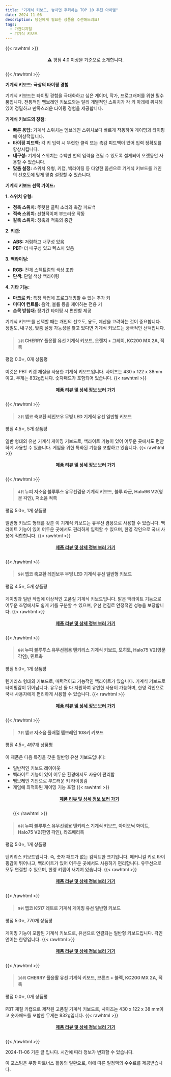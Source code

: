 ```yaml
---
title: "기계식 키보드, 놓치면 후회하는 TOP 10 추천 아이템"
date: 2024-11-06
description: 당신에게 필요한 상품을 추천해드려요!
tags:
  - 가전디지털
  - 기계식 키보드
---
```

{{< rawhtml >}}<div class="toc" style="text-align: center; height: 50px; line-height: 2;">  <p>⚠️ 평점 4.0 이상을 기준으로 소개합니다.<br></p></div> {{< /rawhtml >}}

**기계식 키보드: 극상의 타이핑 경험**

기계식 키보드는 타이핑 경험을 극대화하고 싶은 게이머, 작가, 프로그래머를 위한 필수품입니다. 전통적인 멤브레인 키보드와는 달리 개별적인 스위치가 각 키 아래에 위치해 있어 정밀하고 만족스러운 타이핑 경험을 제공합니다.

**기계식 키보드의 장점:**

* **빠른 응답:** 기계식 스위치는 멤브레인 스위치보다 빠르게 작동하여 게이밍과 타이핑에 이상적입니다.
* **타이핑 피드백:** 각 키 입력 시 뚜렷한 클릭 또는 촉감 피드백이 있어 입력 정확도를 향상시킵니다.
* **내구성:** 기계식 스위치는 수백만 번의 입력을 견딜 수 있도록 설계되어 오랫동안 사용할 수 있습니다.
* **맞춤 설정:** 스위치 유형, 키캡, 백라이팅 등 다양한 옵션으로 기계식 키보드를 개인의 선호도에 맞게 맞춤 설정할 수 있습니다.

**기계식 키보드 선택 가이드:**

**1. 스위치 유형:**

* **청축 스위치:** 뚜렷한 클릭 소리와 촉감 피드백
* **적축 스위치:** 선형적이며 부드러운 작동
* **갈축 스위치:** 청축과 적축의 중간

**2. 키캡:**

* **ABS:** 저렴하고 내구성 있음
* **PBT:** 더 내구성 있고 텍스처 있음

**3. 백라이팅:**

* **RGB:** 전체 스펙트럼의 색상 조합
* **단색:** 단일 색상 백라이팅

**4. 기타 기능:**

* **마크로 키:** 특정 작업에 프로그래밍할 수 있는 추가 키
* **미디어 컨트롤:** 음악, 볼륨 등을 제어하는 전용 키
* **손목 받침대:** 장기간 타이핑 시 편안함 제공

기계식 키보드를 선택할 때는 개인의 선호도, 용도, 예산을 고려하는 것이 중요합니다. 정밀도, 내구성, 맞춤 설정 가능성을 찾고 있다면 기계식 키보드는 궁극적인 선택입니다.


>#### `1위` CHERRY 풀윤활 유선 기계식 키보드, 오렌지 + 그레이, KC200 MX 2A, 적축
평점 0.0⭐, 0개 상품평

이것은 PBT 키캡 재질을 사용한 기계식 키보드입니다. 사이즈는 430 x 122 x 38mm이고, 무게는 832g입니다. 숫자패드가 포함되어 있습니다.
{{< rawhtml >}}<div class="toc" style="text-align: center; height: 50px; line-height: 2;"><p><b><a href="https://link.coupang.com/re/AFFSDP?lptag=AF5033054&pageKey=8420874765&itemId=24356191784&vendorItemId=91371575176&traceid=V0-153-533a62ca3fc03756&clickBeacon=cce6c1e0-9c26-11ef-a23f-2e2a5819a596%7E3&requestid=20241106190633183271611984&token=31850C%7CMIXED">제품 리뷰 및 상세 정보 보러 가기</a></b><br></p> </div>{{< /rawhtml >}}

>#### `2위` 앱코 축교환 레인보우 무빙 LED 기계식 유선 일반형 키보드
평점 4.5⭐, 5개 상품평

일반 형태의 유선 기계식 게이밍 키보드로, 백라이트 기능이 있어 어두운 곳에서도 편안하게 사용할 수 있습니다. 게임을 위한 특화된 기능을 포함하고 있습니다.
{{< rawhtml >}}<div class="toc" style="text-align: center; height: 50px; line-height: 2;"><p><b><a href="https://link.coupang.com/re/AFFSDP?lptag=AF5033054&pageKey=5065639056&itemId=6846651320&vendorItemId=74139260485&traceid=V0-153-88914e2e8ff3695c&requestid=20241106190633183271611984&token=31850C%7CMIXED">제품 리뷰 및 상세 정보 보러 가기</a></b><br></p> </div>{{< /rawhtml >}}

>#### `4위` 누피 저소음 블루투스 유무선겸용 기계식 키보드, 블루 라군, Halo96 V2(영문 각인), 저소음 적축
평점 5.0⭐, 1개 상품평

일반형 키보드 형태를 갖춘 이 기계식 키보드는 유무선 겸용으로 사용할 수 있습니다. 백라이트 기능이 있어 어두운 곳에서도 편리하게 입력할 수 있으며, 한영 각인으로 국내 사용에 적합합니다.
{{< rawhtml >}}<div class="toc" style="text-align: center; height: 50px; line-height: 2;"><p><b><a href="https://link.coupang.com/re/AFFSDP?lptag=AF5033054&pageKey=8373446722&itemId=24196648911&vendorItemId=91214293797&traceid=V0-153-d133d1270d2438ff&clickBeacon=cce6c1e0-9c26-11ef-9a84-eaf948059c8f%7E3&requestid=20241106190633183271611984&token=31850C%7CMIXED">제품 리뷰 및 상세 정보 보러 가기</a></b><br></p> </div>{{< /rawhtml >}}

>#### `5위` 앱코 축교환 레인보우 무빙 LED 기계식 유선 일반형 키보드
평점 4.5⭐, 5개 상품평

게이밍과 일반 작업에 이상적인 고품질 기계식 키보드입니다. 밝은 백라이트 기능으로 어두운 조명에서도 쉽게 키를 구분할 수 있으며, 유선 연결로 안정적인 성능을 보장합니다.
{{< rawhtml >}}<div class="toc" style="text-align: center; height: 50px; line-height: 2;"><p><b><a href="https://link.coupang.com/re/AFFSDP?lptag=AF5033054&pageKey=5065639056&itemId=6846651326&vendorItemId=74139260510&traceid=V0-153-88914e2e8ff3695c&requestid=20241106190633183271611984&token=31850C%7CMIXED">제품 리뷰 및 상세 정보 보러 가기</a></b><br></p> </div>{{< /rawhtml >}}

>#### `6위` 누피 블루투스 유무선겸용 텐키리스 기계식 키보드, 모히토, Halo75 V2(영문 각인), 민트축
평점 5.0⭐, 1개 상품평

텐키리스 형태의 키보드로, 매력적이고 기능적인 백라이트가 있습니다. 기계식 키보드로 타이핑감이 뛰어납니다. 유무선 둘 다 지원하여 유연한 사용이 가능하며, 한영 각인으로 국내 사용자에게 편리하게 사용할 수 있습니다.
{{< rawhtml >}}<div class="toc" style="text-align: center; height: 50px; line-height: 2;"><p><b><a href="https://link.coupang.com/re/AFFSDP?lptag=AF5033054&pageKey=8373271918&itemId=24196103595&vendorItemId=91213756801&traceid=V0-153-6da54d9e0e09d691&clickBeacon=cce6c1e0-9c26-11ef-8da7-f23092c2ab0c%7E3&requestid=20241106190633183271611984&token=31850C%7CMIXED">제품 리뷰 및 상세 정보 보러 가기</a></b><br></p> </div>{{< /rawhtml >}}

>#### `7위` 앱코 저소음 풀배열 멤브레인 108키 키보드
평점 4.5⭐, 497개 상품평

이 제품은 다음 특징을 갖춘 일반형 유선 키보드입니다:

* 일반적인 키보드 레이아웃
* 백라이트 기능이 있어 어두운 환경에서도 사용이 편리함
* 멤브레인 기반으로 부드러운 키 타이핑감
* 게임에 최적화된 게이밍 기능 포함
{{< rawhtml >}}<div class="toc" style="text-align: center; height: 50px; line-height: 2;"><p><b><a href="https://link.coupang.com/re/AFFSDP?lptag=AF5033054&pageKey=7958977199&itemId=22001213711&vendorItemId=89048739697&traceid=V0-153-1cea0f8cb16dbdf0&requestid=20241106190633183271611984&token=31850C%7CMIXED">제품 리뷰 및 상세 정보 보러 가기</a></b><br></p> </div>{{< /rawhtml >}}

>#### `8위` 누피 블루투스 유무선겸용 텐키리스 기계식 키보드, 아이오닉 화이트, Halo75 V2(한영 각인), 라즈베리축
평점 5.0⭐, 1개 상품평

텐키리스 키보드입니다. 즉, 숫자 패드가 없는 컴팩트한 크기입니다. 메커니컬 키로 타이핑감이 뛰어나고, 백라이트가 있어 어두운 곳에서도 사용하기 편리합니다. 유무선으로 모두 연결할 수 있으며, 한영 키캡이 새겨져 있습니다.
{{< rawhtml >}}<div class="toc" style="text-align: center; height: 50px; line-height: 2;"><p><b><a href="https://link.coupang.com/re/AFFSDP?lptag=AF5033054&pageKey=8373271918&itemId=24196103609&vendorItemId=91213756860&traceid=V0-153-6da54d9e0e09d691&clickBeacon=cce6c1e0-9c26-11ef-81ac-607dc4bd4d99%7E3&requestid=20241106190633183271611984&token=31850C%7CMIXED">제품 리뷰 및 상세 정보 보러 가기</a></b><br></p> </div>{{< /rawhtml >}}

>#### `9위` 앱코 K517 레트로 기계식 게이밍 유선 일반형 키보드
평점 5.0⭐, 770개 상품평

게이밍 기능이 포함된 기계식 키보드로, 유선으로 연결되는 일반형 키보드입니다. 각인 언어는 한영입니다.
{{< rawhtml >}}<div class="toc" style="text-align: center; height: 50px; line-height: 2;"><p><b><a href="https://link.coupang.com/re/AFFSDP?lptag=AF5033054&pageKey=7343002878&itemId=18877974990&vendorItemId=86006516699&traceid=V0-153-9678c229e26f8e4b&requestid=20241106190633183271611984&token=31850C%7CMIXED">제품 리뷰 및 상세 정보 보러 가기</a></b><br></p> </div>{{< /rawhtml >}}

>#### `10위` CHERRY 풀윤활 유선 기계식 키보드, 브론즈 + 블랙, KC200 MX 2A, 적축
평점 0.0⭐, 0개 상품평

 PBT 재질 키캡으로 제작된 고품질 기계식 키보드로, 사이즈는 430 x 122 x 38 mm이고 숫자패드를 포함한 무게는 832g입니다.
{{< rawhtml >}}<div class="toc" style="text-align: center; height: 50px; line-height: 2;"><p><b><a href="https://link.coupang.com/re/AFFSDP?lptag=AF5033054&pageKey=8420874765&itemId=24356191780&vendorItemId=91371575173&traceid=V0-153-533a62ca3fc03756&clickBeacon=cce6c1e0-9c26-11ef-ac87-732cfc4a0fde%7E3&requestid=20241106190633183271611984&token=31850C%7CMIXED">제품 리뷰 및 상세 정보 보러 가기</a></b><br></p> </div>{{< /rawhtml >}}


2024-11-06 기준 글 입니다.
시간에 따라 정보가 변화할 수 있습니다.

이 포스팅은 쿠팡 파트너스 활동의 일환으로, 이에 따른 일정액의 수수료를 제공받습니다.